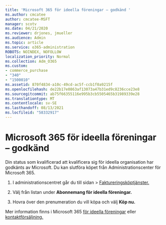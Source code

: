 ```yaml
---
title: 'Microsoft 365 för ideella föreningar – godkänd '
ms.author: cmcatee
author: cmcatee-MSFT
manager: scotv
ms.date: 04/21/2020
ms.reviewer: drjones, jmueller
ms.audience: Admin
ms.topic: article
ms.service: o365-administration
ROBOTS: NOINDEX, NOFOLLOW
localization_priority: Normal
ms.collection: Adm_O365
ms.custom:
- commerce_purchase
- "340"
- "1500010"
ms.assetid: 870f4834-a10c-49cd-ac5f-ccb1f0a9215f
ms.openlocfilehash: de22b17e0863af13073a47b31ed9c8236cce23e8
ms.sourcegitcommit: ab75f66355116e995b3cb5505465b31989339e28
ms.translationtype: MT
ms.contentlocale: sv-SE
ms.lasthandoff: 08/13/2021
ms.locfileid: "58332917"
---
```

# <a name="microsoft-365-for-nonprofits---approved"></a>Microsoft 365 för ideella föreningar – godkänd

Din status som kvalificerad att kvalificera sig för ideella organisation har godkänts av Microsoft. Du kan slutföra köpet från Administrationscenter för Microsoft 365.

1. I administrationscentret går du  till sidan \> [Faktureringsköptjänster.](https://go.microsoft.com/fwlink/p/?linkid=868433)

2. Välj från listan under **Abonnemang för ideella föreningar.**

3. Hovra över den prenumeration du vill köpa och välj **Köp nu.**

Mer information finns i Microsoft 365 [för ideella föreningar](https://www.microsoft.com/nonprofits/microsoft-365) eller [kontaktförsäljning.](https://www.microsoft.com/nonprofits/contact-us)
